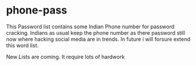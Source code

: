 # phone-pass
This Password list contains some Indian Phone number for password cracking.
Indians as usual keep the phone number  as there password still now where hacking social media are in trends. 
In future i will forsure extend this word list. 

New Lists are coming. It require lots of hardwork

